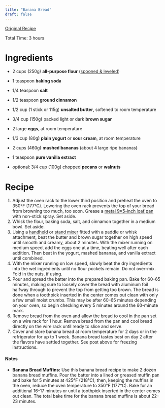 ```yaml
---
title: "Banana Bread"
draft: false
---
```


[Original Recipe](https://sallysbakingaddiction.com/best-banana-bread-recipe/)

Total Time: 3 hours

# Ingredients

- 2 cups (250g) **all-purpose flour** ([spooned & leveled](https://sallysbakingaddiction.com/how-to-measure-baking-ingredients/))

- 1 teaspoon **baking soda**

- 1/4 teaspoon **salt**

- 1/2 teaspoon **ground cinnamon**

- 1/2 cup (1 stick or 115g) **unsalted butter**, softened to room temperature

- 3/4 cup (150g) packed light or dark **brown sugar** 

- 2 large **eggs**, at room temperature

- 1/3 cup (80g) **plain yogurt** or **sour cream**, at room temperature

- 2 cups (460g) **mashed bananas** (about 4 large ripe bananas)

- 1 teaspoon **pure vanilla extract**

- optional: 3/4 cup (100g) chopped **pecans** or **walnuts**

  

# Recipe

1. Adjust the oven rack to the lower third  position and preheat the oven to 350°F (177°C). Lowering the oven rack  prevents the top of your bread from browning too much, too soon. Grease a [metal 9×5-inch loaf pan](https://amzn.to/2YjmTAN) with non-stick spray. Set aside.
2. Whisk the flour, baking soda, salt, and cinnamon together in a medium bowl. Set aside.
3. Using a [handheld](https://amzn.to/3W5TmJc) or [stand mixer](https://amzn.to/3OMbx3g) fitted with a paddle or whisk attachment, beat the butter and brown  sugar together on high speed until smooth and creamy, about 2 minutes.  With the mixer running on medium speed, add the eggs one at a time,  beating well after each addition. Then beat in the yogurt, mashed  bananas, and vanilla extract until combined.
4. With the mixer running on low speed, slowly  beat the dry ingredients into the wet ingredients until no flour pockets remain. Do not over-mix. Fold in the nuts, if using.
5. Pour and spread the batter into the prepared baking pan. Bake for 60–65 minutes, making sure to loosely cover the  bread with aluminum foil halfway through to prevent the top from getting too brown. The bread is done when a toothpick inserted in the center  comes out clean with only a few small moist crumbs. This may be after  60–65 minutes depending on your oven, so begin checking every 5 minutes  around the 60-minute mark.
6. Remove bread from the oven and allow the  bread to cool in the pan set on a wire rack for 1 hour. Remove bread  from the pan and cool bread directly on the wire rack until ready to  slice and serve.
7. Cover and store banana bread at room  temperature for 2 days or in the refrigerator for up to 1 week. Banana  bread tastes best on day 2 after the flavors have settled together. See  post above for freezing instructions.



#### Notes

- **Banana Bread Muffins:** Use this banana bread recipe to make 2 dozen banana  bread muffins. Pour the batter into a lined or greased muffin pan and  bake for 5 minutes at 425°F (218°C); then, keeping the muffins in the  oven, reduce the oven temperature to 350°F (177°C). Bake for an  additional 16–17 minutes or until a toothpick inserted in the center  comes out clean. The total bake time for the banana bread muffins is  about 22–23 minutes. 


